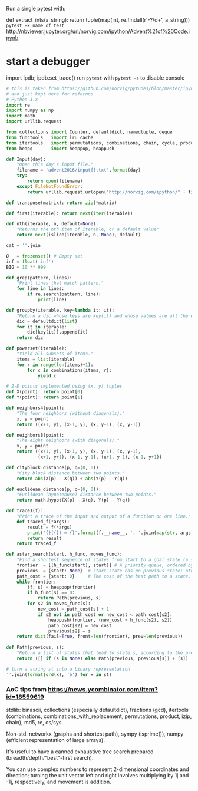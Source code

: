 Run a single pytest with:

def extract_ints(a_string):
    return tuple(map(int, re.findall(r'-?\d+', a_string)))
`pytest -k name_of_test`
http://nbviewer.jupyter.org/url/norvig.com/ipython/Advent%21of%20Code.ipynb

# start a debugger
import ipdb; ipdb.set_trace()
run `pytest` with `pytest -s` to disable console

```python
# this is taken from https://github.com/norvig/pytudes/blob/master/ipynb/Advent%20of%20Code.ipynb
# and just kept here for refernce
# Python 3.x
import re
import numpy as np
import math
import urllib.request

from collections import Counter, defaultdict, namedtuple, deque
from functools   import lru_cache
from itertools   import permutations, combinations, chain, cycle, product, islice
from heapq       import heappop, heappush

def Input(day):
    "Open this day's input file."
    filename = 'advent2016/input{}.txt'.format(day)
    try:
        return open(filename)
    except FileNotFoundError:
        return urllib.request.urlopen("http://norvig.com/ipython/" + filename)

def transpose(matrix): return zip(*matrix)

def first(iterable): return next(iter(iterable))

def nth(iterable, n, default=None):
    "Returns the nth item of iterable, or a default value"
    return next(islice(iterable, n, None), default)

cat = ''.join

Ø   = frozenset() # Empty set
inf = float('inf')
BIG = 10 ** 999

def grep(pattern, lines):
    "Print lines that match pattern."
    for line in lines:
        if re.search(pattern, line):
            print(line)

def groupby(iterable, key=lambda it: it):
    "Return a dic whose keys are key(it) and whose values are all the elements of iterable with that key."
    dic = defaultdict(list)
    for it in iterable:
        dic[key(it)].append(it)
    return dic

def powerset(iterable):
    "Yield all subsets of items."
    items = list(iterable)
    for r in range(len(items)+1):
        for c in combinations(items, r):
            yield c

# 2-D points implemented using (x, y) tuples
def X(point): return point[0]
def Y(point): return point[1]

def neighbors4(point): 
    "The four neighbors (without diagonals)."
    x, y = point
    return ((x+1, y), (x-1, y), (x, y+1), (x, y-1))

def neighbors8(point): 
    "The eight neighbors (with diagonals)."
    x, y = point 
    return ((x+1, y), (x-1, y), (x, y+1), (x, y-1),
            (x+1, y+1), (x-1, y-1), (x+1, y-1), (x-1, y+1))

def cityblock_distance(p, q=(0, 0)): 
    "City block distance between two points."
    return abs(X(p) - X(q)) + abs(Y(p) - Y(q))

def euclidean_distance(p, q=(0, 0)): 
    "Euclidean (hypotenuse) distance between two points."
    return math.hypot(X(p) - X(q), Y(p) - Y(q))

def trace1(f):
    "Print a trace of the input and output of a function on one line."
    def traced_f(*args):
        result = f(*args)
        print('{}({}) = {}'.format(f.__name__, ', '.join(map(str, args)), result))
        return result
    return traced_f

def astar_search(start, h_func, moves_func):
    "Find a shortest sequence of states from start to a goal state (a state s with h_func(s) == 0)."
    frontier  = [(h_func(start), start)] # A priority queue, ordered by path length, f = g + h
    previous  = {start: None}  # start state has no previous state; other states will
    path_cost = {start: 0}     # The cost of the best path to a state.
    while frontier:
        (f, s) = heappop(frontier)
        if h_func(s) == 0:
            return Path(previous, s)
        for s2 in moves_func(s):
            new_cost = path_cost[s] + 1
            if s2 not in path_cost or new_cost < path_cost[s2]:
                heappush(frontier, (new_cost + h_func(s2), s2))
                path_cost[s2] = new_cost
                previous[s2] = s
    return dict(fail=True, front=len(frontier), prev=len(previous))
                
def Path(previous, s): 
    "Return a list of states that lead to state s, according to the previous dict."
    return ([] if (s is None) else Path(previous, previous[s]) + [s])
```

```python
# turn a string st into a binary representation
''.join(format(ord(x), 'b') for x in st)
```

### AoC tips from https://news.ycombinator.com/item?id=18559619
stdlib: binascii, collections (especially defaultdict), fractions (gcd), itertools (combinations, combinations_with_replacement, permutations, product, izip, chain), md5, re, os/sys.

Non-std: networkx (graphs and shortest path), sympy (isprime()), numpy (efficient representation of large arrays).

It's useful to have a canned exhaustive tree search prepared (breadth/depth/"best"-first search).

You can use complex numbers to represent 2-dimensional coordinates and direction; turning the unit vector left and right involves multiplying by 1j and -1j, respectively, and movement is addition.
